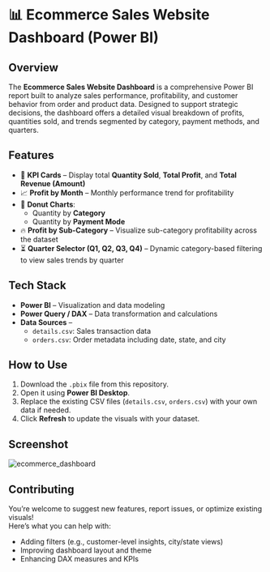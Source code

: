 
# 📊 Ecommerce Sales Website Dashboard (Power BI)

## **Overview**
The **Ecommerce Sales Website Dashboard** is a comprehensive Power BI report built to analyze sales performance, profitability, and customer behavior from order and product data. Designed to support strategic decisions, the dashboard offers a detailed visual breakdown of profits, quantities sold, and trends segmented by category, payment methods, and quarters.

## **Features**
- 🧾 **KPI Cards** – Display total **Quantity Sold**, **Total Profit**, and **Total Revenue (Amount)**
- 📈 **Profit by Month** – Monthly performance trend for profitability
- 🍩 **Donut Charts**:
  - Quantity by **Category**  
  - Quantity by **Payment Mode**
- 🔥 **Profit by Sub-Category** – Visualize sub-category profitability across the dataset
- ⏳ **Quarter Selector (Q1, Q2, Q3, Q4)** – Dynamic category-based filtering to view sales trends by quarter

## **Tech Stack**
- **Power BI** – Visualization and data modeling  
- **Power Query / DAX** – Data transformation and calculations  
- **Data Sources** –  
  - `details.csv`: Sales transaction data  
  - `orders.csv`: Order metadata including date, state, and city  

## **How to Use**
1. Download the `.pbix` file from this repository.
2. Open it using **Power BI Desktop**.
3. Replace the existing CSV files (`details.csv`, `orders.csv`) with your own data if needed.
4. Click **Refresh** to update the visuals with your dataset.

## **Screenshot**

![ecommerce_dashboard](https://github.com/user-attachments/assets/af891474-46cb-4c4d-b844-f76286b02bcd)

## **Contributing**
You’re welcome to suggest new features, report issues, or optimize existing visuals!  
Here’s what you can help with:
- Adding filters (e.g., customer-level insights, city/state views)
- Improving dashboard layout and theme
- Enhancing DAX measures and KPIs
